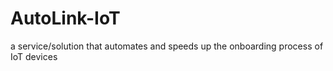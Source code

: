 # AutoLink-IoT
a service/solution that automates and speeds up the onboarding process of IoT devices

